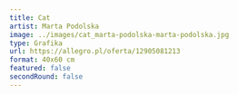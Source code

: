 ```yaml
---
title: Cat
artist: Marta Podolska
image: ../images/cat_marta-podolska-marta-podolska.jpg
type: Grafika
url: https://allegro.pl/oferta/12905081213
format: 40x60 cm
featured: false
secondRound: false
---
```

